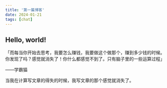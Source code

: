 ```yaml
---
title: '第一篇博客'
date: 2024-01-21
tags: [chat]
---
```


## Hello, world!

「而每当你开始去思考，我要怎么赚钱，我要做这个做那个，赚到多少钱的时候。你发现了吗？感觉就消失了！你什么都感觉不到了。只有脑子里的一些运算过程」

——学霸猫

当我在计算写文章的得失的时候，我写文章的那个感觉就消失了。